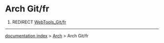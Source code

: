 # Arch Git/fr
1.  REDIRECT [WebTools\_Git/fr](WebTools_Git/fr.md)

---
[documentation index](../README.md) > [Arch](Arch_Workbench.md) > Arch Git/fr
